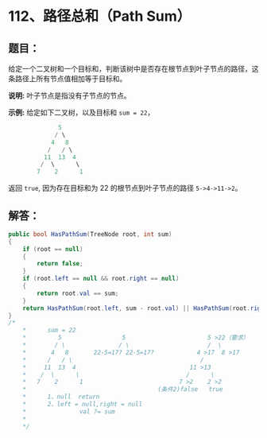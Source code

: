 # 112、路径总和（Path Sum）

## 题目：

给定一个二叉树和一个目标和，判断该树中是否存在根节点到叶子节点的路径，这条路径上所有节点值相加等于目标和。

**说明:** 叶子节点是指没有子节点的节点。

**示例:** 
给定如下二叉树，以及目标和 `sum = 22`，

```csharp
              5
             / \
            4   8
           /   / \
          11  13  4
         /  \      \
        7    2      1
```

返回 `true`, 因为存在目标和为 22 的根节点到叶子节点的路径 `5->4->11->2`。

## 解答：

```csharp
public bool HasPathSum(TreeNode root, int sum)
{
    if (root == null)
    {
        return false;
    }
    if (root.left == null && root.right == null)  
    {
        return root.val == sum;
    }
    return HasPathSum(root.left, sum - root.val) || HasPathSum(root.right, sum - root.val);
}
/*
    *      sum = 22    
    *         5                 5                       5 >22（要求）
    *        / \               / \                      /  \  
    *       4   8       22-5=17? 22-5=17?            4 >17  8 >17
    *      /   / \                                    /  
    *     11  13  4                                11 >13   
    *    /  \      \                              /      \
    *   7    2      1                           7 >2    2 >2
    *                                     (条件2)false   true
    *      1、null  return
    *      2、left = null,right = null 
    *               val ?= sum  
    *
    */
```

